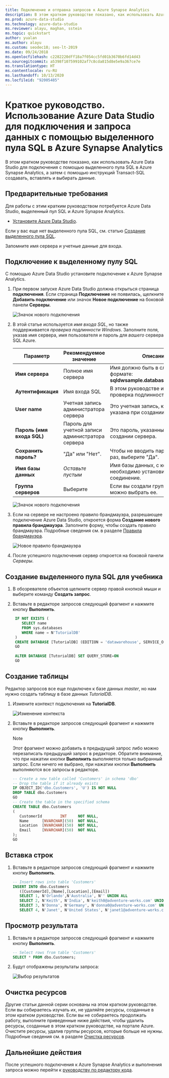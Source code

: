 ```yaml
---
title: Подключение и отправка запросов к Azure Synapse Analytics
description: В этом кратком руководстве показано, как использовать Azure Data Studio для подключения с помощью выделенного пула SQL в Azure Synapse Analytics и выполнения запроса.
ms.prod: azure-data-studio
ms.technology: azure-data-studio
ms.reviewer: alayu, maghan, sstein
ms.topic: quickstart
author: yualan
ms.author: alayu
ms.custom: seodec18; seo-lt-2019
ms.date: 09/24/2018
ms.openlocfilehash: c2282220dff18a7f054cc5fd01b3670b6fd14d43
ms.sourcegitcommit: a5398f107599102af7c8cda815d8e5e9a367ce7e
ms.translationtype: HT
ms.contentlocale: ru-RU
ms.lasthandoff: 10/13/2020
ms.locfileid: "92005485"
---
```

# <a name="quickstart-use-azure-data-studio-to-connect-and-query-data-using-dedicated-sql-pool-in-azure-synapse-analytics"></a>Краткое руководство. Использование Azure Data Studio для подключения и запроса данных с помощью выделенного пула SQL в Azure Synapse Analytics

В этом кратком руководстве показано, как использовать Azure Data Studio для подключения с помощью выделенного пула SQL в Azure Synapse Analytics, а затем с помощью инструкций Transact-SQL создавать, вставлять и выбирать данные. 

## <a name="prerequisites"></a>Предварительные требования
Для работы с этим кратким руководством потребуется Azure Data Studio, выделенный пул SQL и Azure Synapse Analytics.

- [Установите Azure Data Studio](./download-azure-data-studio.md?view=sql-server-ver15).

Если у вас еще нет выделенного пула SQL, см. статью [Создание выделенного пула SQL](/azure/sql-data-warehouse/sql-data-warehouse-get-started-provision).

Запомните имя сервера и учетные данные для входа.


## <a name="connect-to-your-dedicated-sql-pool"></a>Подключение к выделенному пулу SQL

С помощью Azure Data Studio установите подключение к Azure Synapse Analytics.

1. При первом запуске Azure Data Studio должна открыться страница **подключения**. Если страница **Подключение** не появилась, щелкните **Добавить подключение** или значок **Новое подключение** на боковой панели **Серверы**.
   
   ![Значок нового подключения](media/quickstart-sql-dw/new-connection-icon.png)

2. В этой статье используется *имя входа SQL*, но также поддерживается *проверка подлинности Windows*. Заполните поля, указав имя сервера, имя пользователя и пароль для *вашего* сервера SQL Azure.

   | Параметр       | Рекомендуемое значение | Описание |
   | ------------ | ------------------ | ------------------------------------------------- | 
   | **Имя сервера** | Полное имя сервера | Имя должно быть в следующем формате: **sqldwsample.database.windows.net** |
   | **Аутентификация** | Имя входа SQL| В этом руководстве используется проверка подлинности SQL. |
   | **User name** | Учетная запись администратора сервера | Это учетная запись, которая была указана при создании сервера. |
   | **Пароль (имя входа SQL)** | Пароль для учетной записи администратора сервера | Это пароль, указанный при создании сервера. |
   | **Сохранить пароль?** | "Да" или "Нет". | Чтобы не вводить пароль каждый раз, выберите "Да". |
   | **Имя базы данных** | *Оставьте пустым* | Имя базы данных, с которой необходимо установить соединение. |
   | **Группа серверов** | Выберите <Default> | Если вы создали группу серверов, можно выбрать ее. | 

   ![Значок нового подключения](media/quickstart-sql-dw/new-connection-screen.png) 

3. Если на сервере не настроено правило брандмауэра, разрешающее подключение Azure Data Studio, откроется форма **Создание нового правила брандмауэра**. Заполните форму, чтобы создать правило брандмауэра. Подробные сведения см. в разделе [Правила брандмауэра](/azure/sql-database/sql-database-firewall-configure).

   ![Новое правило брандмауэра](media/quickstart-sql-dw/firewall.png)  

4. После успешного подключения сервер откроется на боковой панели *Серверы*.

## <a name="create-the-tutorial-dedicated-sql-pool"></a>Создание выделенного пула SQL для учебника
1. В обозревателе объектов щелкните сервер правой кнопкой мыши и выберите команду **Создать запрос**.

1. Вставьте в редакторе запросов следующий фрагмент и нажмите кнопку **Выполнить**.

   ```sql
    IF NOT EXISTS (
       SELECT name
       FROM sys.databases
       WHERE name = N'TutorialDB'
    )
    CREATE DATABASE [TutorialDB] (EDITION = 'datawarehouse', SERVICE_OBJECTIVE='DW100');
    GO  
    
    ALTER DATABASE [TutorialDB] SET QUERY_STORE=ON
    GO
   ```


## <a name="create-a-table"></a>Создание таблицы

Редактор запросов все еще подключен к базе данных *master*, но нам нужно создать таблицу в базе данных *TutorialDB*. 

1. Измените контекст подключения на **TutorialDB**.

   ![Изменение контекста](media/quickstart-sql-database/change-context.png)


1. Вставьте в редакторе запросов следующий фрагмент и нажмите кнопку **Выполнить**.

   > [!NOTE]
   > Этот фрагмент можно добавить в предыдущий запрос либо можно перезаписать предыдущий запрос в редакторе. Обратите внимание, что при нажатии кнопки **Выполнить** выполняется только выбранный запрос. Если ничего не выбрано, при нажатии кнопки **Выполнить** выполняются все запросы в редакторе.

   ```sql
   -- Create a new table called 'Customers' in schema 'dbo'
   -- Drop the table if it already exists
   IF OBJECT_ID('dbo.Customers', 'U') IS NOT NULL
   DROP TABLE dbo.Customers
   GO
   -- Create the table in the specified schema
   CREATE TABLE dbo.Customers
   (
      CustomerId        INT     NOT NULL,
      Name      [NVARCHAR](50)  NOT NULL,
      Location  [NVARCHAR](50)  NOT NULL,
      Email     [NVARCHAR](50)  NOT NULL
   );
   GO
   ```


## <a name="insert-rows"></a>Вставка строк

1. Вставьте в редакторе запросов следующий фрагмент и нажмите кнопку **Выполнить**.

   ```sql
   -- Insert rows into table 'Customers'
   INSERT INTO dbo.Customers
      ([CustomerId],[Name],[Location],[Email])
      SELECT 1, N'Orlando',N'Australia', N'' UNION ALL
      SELECT 2, N'Keith', N'India', N'keith0@adventure-works.com' UNION ALL
      SELECT 3, N'Donna', N'Germany', N'donna0@adventure-works.com' UNION ALL
      SELECT 4, N'Janet', N'United States', N'janet1@adventure-works.com'
   ```


## <a name="view-the-result"></a>Просмотр результата
1. Вставьте в редакторе запросов следующий фрагмент и нажмите кнопку **Выполнить**.

   ```sql
   -- Select rows from table 'Customers'
   SELECT * FROM dbo.Customers;
   ```

1. Будут отображены результаты запроса:

   ![Выбор результатов](media/quickstart-sql-dw/select-results.png)


## <a name="clean-up-resources"></a>Очистка ресурсов

Другие статьи данной серии основаны на этом кратком руководстве. Если вы собираетесь изучать их, не удаляйте ресурсы, созданные в этом кратком руководстве. Если вы не собираетесь продолжать работу, выполните приведенные ниже действия, чтобы удалить ресурсы, созданные в этом кратком руководстве, на портале Azure.
Очистите ресурсы, удалив группы ресурсов, которые больше не нужны. Подробные сведения см. в разделе [Очистка ресурсов](/azure/sql-database/sql-database-get-started-portal#clean-up-resources).


## <a name="next-steps"></a>Дальнейшие действия

После успешного подключения к Azure Synapse Analytics и выполнения запроса можно перейти к [руководству по редактору кода](tutorial-sql-editor.md).